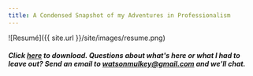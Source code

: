 ```yaml
---
title: A Condensed Snapshot of my Adventures in Professionalism 
---
```

![Resumé]({{ site.url }}/site/images/resume.png)
##### Click [here](https://www.visualcv.com/watson-mulkey) to download. Questions about what's here or what I had to leave out? Send an email to watsonmulkey@gmail.com and we'll chat.  

